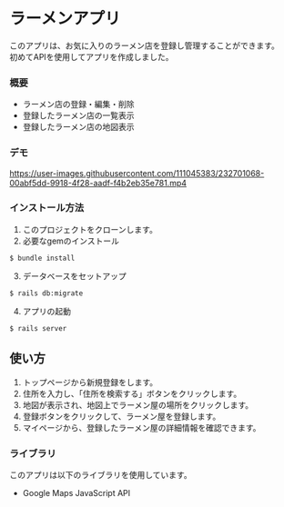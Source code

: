 # ラーメンアプリ
このアプリは、お気に入りのラーメン店を登録し管理することができます。<br>初めてAPIを使用してアプリを作成しました。

### 概要
* ラーメン店の登録・編集・削除  
* 登録したラーメン店の一覧表示  
* 登録したラーメン店の地図表示  

### デモ
https://user-images.githubusercontent.com/111045383/232701068-00abf5dd-9918-4f28-aadf-f4b2eb35e781.mp4



### インストール方法
1. このプロジェクトをクローンします。
2. 必要なgemのインストール
```console
$ bundle install
```
3. データベースをセットアップ
```
$ rails db:migrate
```
4. アプリの起動
```
$ rails server
```

## 使い方
1. トップページから新規登録をします。
2. 住所を入力し、「住所を検索する」ボタンをクリックします。
3. 地図が表示され、地図上でラーメン屋の場所をクリックします。
4. 登録ボタンをクリックして、ラーメン屋を登録します。
5. マイページから、登録したラーメン屋の詳細情報を確認できます。


### ライブラリ
このアプリは以下のライブラリを使用しています。
* Google Maps JavaScript API

